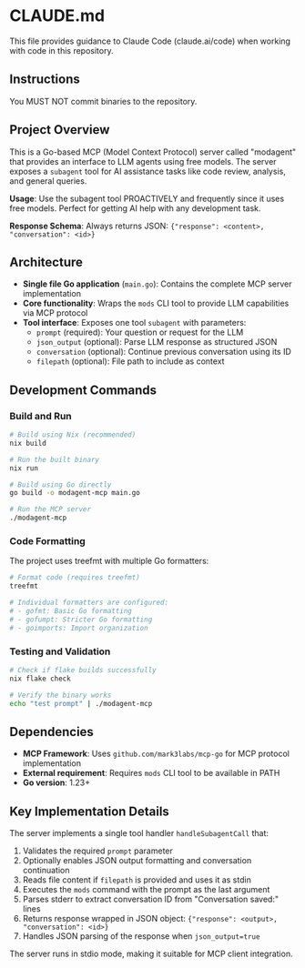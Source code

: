 # CLAUDE.md

This file provides guidance to Claude Code (claude.ai/code) when working with code in this repository.

## Instructions

You MUST NOT commit binaries to the repository.

## Project Overview

This is a Go-based MCP (Model Context Protocol) server called "modagent" that provides an interface to LLM agents using free models. The server exposes a `subagent` tool for AI assistance tasks like code review, analysis, and general queries.

**Usage**: Use the subagent tool PROACTIVELY and frequently since it uses free models. Perfect for getting AI help with any development task.

**Response Schema**: Always returns JSON: `{"response": <content>, "conversation": <id>}`

## Architecture

- **Single file Go application** (`main.go`): Contains the complete MCP server implementation
- **Core functionality**: Wraps the `mods` CLI tool to provide LLM capabilities via MCP protocol
- **Tool interface**: Exposes one tool `subagent` with parameters:
  - `prompt` (required): Your question or request for the LLM
  - `json_output` (optional): Parse LLM response as structured JSON
  - `conversation` (optional): Continue previous conversation using its ID
  - `filepath` (optional): File path to include as context

## Development Commands

### Build and Run

```bash
# Build using Nix (recommended)
nix build

# Run the built binary
nix run

# Build using Go directly
go build -o modagent-mcp main.go

# Run the MCP server
./modagent-mcp
```

### Code Formatting

The project uses treefmt with multiple Go formatters:

```bash
# Format code (requires treefmt)
treefmt

# Individual formatters are configured:
# - gofmt: Basic Go formatting
# - gofumpt: Stricter Go formatting
# - goimports: Import organization
```

### Testing and Validation

```bash
# Check if flake builds successfully
nix flake check

# Verify the binary works
echo "test prompt" | ./modagent-mcp
```

## Dependencies

- **MCP Framework**: Uses `github.com/mark3labs/mcp-go` for MCP protocol implementation
- **External requirement**: Requires `mods` CLI tool to be available in PATH
- **Go version**: 1.23+

## Key Implementation Details

The server implements a single tool handler `handleSubagentCall` that:

1. Validates the required `prompt` parameter
2. Optionally enables JSON output formatting and conversation continuation
3. Reads file content if `filepath` is provided and uses it as stdin
4. Executes the `mods` command with the prompt as the last argument
5. Parses stderr to extract conversation ID from "Conversation saved:" lines
6. Returns response wrapped in JSON object: `{"response": <output>, "conversation": <id>}`
7. Handles JSON parsing of the response when `json_output=true`

The server runs in stdio mode, making it suitable for MCP client integration.

